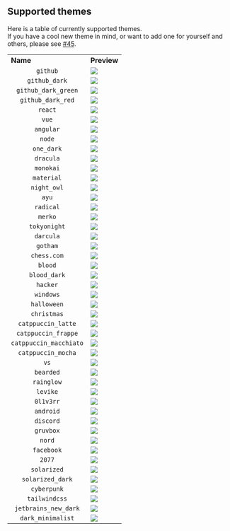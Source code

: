 ## Supported themes

Here is a table of currently supported themes.  
If you have a cool new theme in mind, or want to add one for yourself and others, please see [#45](https://github.com/0l1v3rr/github-readme-tech-stack/issues/45).

<table>
  <tr>
    <td><b>Name</b></td>
    <td><b>Preview</b></td>
  </tr>

  <tr>
    <td align="center"><code>github</code></td>
    <td>
      <img src="https://github-readme-tech-stack.vercel.app/api/cards?theme=github&title=github&lineCount=1&line1=typescript,typescript,auto;express,express.js,61DAFB">
    </td>
  </tr>

  <tr>
    <td align="center"><code>github_dark</code></td>
    <td>
      <img src="https://github-readme-tech-stack.vercel.app/api/cards?theme=github_dark&title=github_dark&lineCount=1&line1=typescript,typescript,auto;express,express.js,61DAFB">
    </td>
  </tr>

  <tr>
    <td align="center"><code>github_dark_green</code></td>
    <td>
      <img src="https://github-readme-tech-stack.vercel.app/api/cards?theme=github_dark_green&title=github_dark_green&lineCount=1&line1=typescript,typescript,auto;express,express.js,61DAFB">
    </td>
  </tr>

  <tr>
    <td align="center"><code>github_dark_red</code></td>
    <td>
      <img src="https://github-readme-tech-stack.vercel.app/api/cards?theme=github_dark_red&title=github_dark_red&lineCount=1&line1=typescript,typescript,auto;express,express.js,61DAFB">
    </td>
  </tr>

  <tr>
    <td align="center"><code>react</code></td>
    <td>
      <img src="https://github-readme-tech-stack.vercel.app/api/cards?theme=react&title=react&lineCount=1&line1=typescript,typescript,auto;express,express.js,61DAFB">
    </td>
  </tr>

  <tr>
    <td align="center"><code>vue</code></td>
    <td>
      <img src="https://github-readme-tech-stack.vercel.app/api/cards?theme=vue&title=vue&lineCount=1&line1=typescript,typescript,auto;express,express.js,61DAFB">
    </td>
  </tr>
  
  <tr>
    <td align="center"><code>angular</code></td>
    <td>
      <img src="https://github-readme-tech-stack.vercel.app/api/cards?theme=angular&title=angular&lineCount=1&line1=typescript,typescript,auto;express,express.js,61DAFB">
    </td>
  </tr>
  
  <tr>
    <td align="center"><code>node</code></td>
    <td>
      <img src="https://github-readme-tech-stack.vercel.app/api/cards?theme=node&title=node&lineCount=1&line1=typescript,typescript,auto;express,express.js,61DAFB">
    </td>
  </tr>
  
  <tr>
    <td align="center"><code>one_dark</code></td>
    <td>
      <img src="https://github-readme-tech-stack.vercel.app/api/cards?theme=one_dark&title=one_dark&lineCount=1&line1=typescript,typescript,auto;express,express.js,61DAFB">
    </td>
  </tr>
  
  <tr>
    <td align="center"><code>dracula</code></td>
    <td>
      <img src="https://github-readme-tech-stack.vercel.app/api/cards?theme=dracula&title=dracula&lineCount=1&line1=typescript,typescript,auto;express,express.js,61DAFB">
    </td>
  </tr>
  
  <tr>
    <td align="center"><code>monokai</code></td>
    <td>
      <img src="https://github-readme-tech-stack.vercel.app/api/cards?theme=monokai&title=monokai&lineCount=1&line1=typescript,typescript,auto;express,express.js,61DAFB">
    </td>
  </tr>
  
  <tr>
    <td align="center"><code>material</code></td>
    <td>
      <img src="https://github-readme-tech-stack.vercel.app/api/cards?theme=material&title=material&lineCount=1&line1=typescript,typescript,auto;express,express.js,61DAFB">
    </td>
  </tr>
  
  <tr>
    <td align="center"><code>night_owl</code></td>
    <td>
      <img src="https://github-readme-tech-stack.vercel.app/api/cards?theme=night_owl&title=night_owl&lineCount=1&line1=typescript,typescript,auto;express,express.js,61DAFB">
    </td>
  </tr>

  <tr>
    <td align="center"><code>ayu</code></td>
    <td>
      <img src="https://github-readme-tech-stack.vercel.app/api/cards?theme=ayu&title=ayu&lineCount=1&line1=typescript,typescript,auto;express,express.js,61DAFB">
    </td>
  </tr>
  
  <tr>
    <td align="center"><code>radical</code></td>
    <td>
      <img src="https://github-readme-tech-stack.vercel.app/api/cards?theme=radical&title=radical&lineCount=1&line1=typescript,typescript,auto;express,express.js,61DAFB">
    </td>
  </tr>
  
  <tr>
    <td align="center"><code>merko</code></td>
    <td>
      <img src="https://github-readme-tech-stack.vercel.app/api/cards?theme=merko&title=merko&lineCount=1&line1=typescript,typescript,auto;express,express.js,61DAFB">
    </td>
  </tr>
  
  <tr>
    <td align="center"><code>tokyonight</code></td>
    <td>
      <img src="https://github-readme-tech-stack.vercel.app/api/cards?theme=tokyonight&title=tokyonight&lineCount=1&line1=typescript,typescript,auto;express,express.js,61DAFB">
    </td>
  </tr>
  
  <tr>
    <td align="center"><code>darcula</code></td>
    <td>
      <img src="https://github-readme-tech-stack.vercel.app/api/cards?theme=darcula&title=darcula&lineCount=1&line1=typescript,typescript,auto;express,express.js,61DAFB">
    </td>
  </tr>
  
  <tr>
    <td align="center"><code>gotham</code></td>
    <td>
      <img src="https://github-readme-tech-stack.vercel.app/api/cards?theme=gotham&title=gotham&lineCount=1&line1=typescript,typescript,auto;express,express.js,61DAFB">
    </td>
  </tr>
  
  <tr>
    <td align="center"><code>chess.com</code></td>
    <td>
      <img src="https://github-readme-tech-stack.vercel.app/api/cards?theme=chess.com&title=chess.com&lineCount=1&line1=typescript,typescript,auto;express,express.js,61DAFB">
    </td>
  </tr>
  
  <tr>
    <td align="center"><code>blood</code></td>
    <td>
      <img src="https://github-readme-tech-stack.vercel.app/api/cards?theme=blood&title=blood&lineCount=1&line1=typescript,typescript,auto;express,express.js,61DAFB">
    </td>
  </tr>
  
  <tr>
    <td align="center"><code>blood_dark</code></td>
    <td>
      <img src="https://github-readme-tech-stack.vercel.app/api/cards?theme=blood_dark&title=blood_dark&lineCount=1&line1=typescript,typescript,auto;express,express.js,61DAFB">
    </td>
  </tr>

  <tr>
    <td align="center"><code>hacker</code></td>
    <td>
      <img src="https://github-readme-tech-stack.vercel.app/api/cards?theme=hacker&title=hacker&lineCount=1&line1=typescript,typescript,auto;express,express.js,61DAFB">
    </td>
  </tr>

  <tr>
    <td align="center"><code>windows</code></td>
    <td>
      <img src="https://github-readme-tech-stack.vercel.app/api/cards?theme=windows&title=windows&lineCount=1&line1=typescript,typescript,auto;express,express.js,61DAFB">
    </td>
  </tr>

  <tr>
    <td align="center"><code>halloween</code></td>
    <td>
      <img src="https://github-readme-tech-stack.vercel.app/api/cards?theme=halloween&title=halloween&lineCount=1&line1=typescript,typescript,auto;express,express.js,61DAFB">
    </td>
  </tr>

  <tr>
    <td align="center"><code>christmas</code></td>
    <td>
      <img src="https://github-readme-tech-stack.vercel.app/api/cards?theme=christmas&title=christmas&lineCount=1&line1=typescript,typescript,auto;express,express.js,61DAFB">
    </td>
  </tr>
  
  <tr>
    <td align="center"><code>catppuccin_latte</code></td>
    <td>
      <img src="https://github-readme-tech-stack.vercel.app/api/cards?theme=catppuccin_latte&title=catppuccin_latte&lineCount=1&line1=typescript,typescript,auto;express,express.js,61DAFB">
    </td>
  </tr>

  <tr>
    <td align="center"><code>catppuccin_frappe</code></td>
    <td>
      <img src="https://github-readme-tech-stack.vercel.app/api/cards?theme=catppuccin_frappe&title=catppuccin_frappe&lineCount=1&line1=typescript,typescript,auto;express,express.js,61DAFB">
    </td>
  </tr>

  <tr>
    <td align="center"><code>catppuccin_macchiato</code></td>
    <td>
      <img src="https://github-readme-tech-stack.vercel.app/api/cards?theme=catppuccin_macchiato&title=catppuccin_macchiato&lineCount=1&line1=typescript,typescript,auto;express,express.js,61DAFB">
    </td>
  </tr>

  <tr>
    <td align="center"><code>catppuccin_mocha</code></td>
    <td>
      <img src="https://github-readme-tech-stack.vercel.app/api/cards?theme=catppuccin_mocha&title=catppuccin_mocha&lineCount=1&line1=typescript,typescript,auto;express,express.js,61DAFB">
    </td>
  </tr>

  <tr>
    <td align="center"><code>vs</code></td>
    <td>
      <img src="https://github-readme-tech-stack.vercel.app/api/cards?theme=vs&title=vs&lineCount=1&line1=typescript,typescript,auto;express,express.js,61DAFB">
    </td>
  </tr>

  <tr>
    <td align="center"><code>bearded</code></td>
    <td>
      <img src="https://github-readme-tech-stack.vercel.app/api/cards?theme=bearded&title=bearded&lineCount=1&line1=typescript,typescript,auto;express,express.js,61DAFB">
    </td>
  </tr>

  <tr>
    <td align="center"><code>rainglow</code></td>
    <td>
      <img src="https://github-readme-tech-stack.vercel.app/api/cards?theme=rainglow&title=rainglow&lineCount=1&line1=typescript,typescript,auto;express,express.js,61DAFB">
    </td>
  </tr>

  <tr>
    <td align="center"><code>levike</code></td>
    <td>
      <img src="https://github-readme-tech-stack.vercel.app/api/cards?title=levike&lineCount=1&theme=levike&line1=typescript,typescript,auto;express,express,61DAFB">
    </td>
  </tr>

  <tr>
    <td align="center"><code>0l1v3rr</code></td>
    <td>
      <img src="https://github-readme-tech-stack.vercel.app/api/cards?theme=0l1v3rr&title=0l1v3rr&lineCount=1&line1=typescript,typescript,auto;express,express.js,61DAFB">
    </td>
  </tr>

  <tr>
    <td align="center"><code>android</code></td>
    <td>
      <img src="https://github-readme-tech-stack.vercel.app/api/cards?title=android&lineCount=1&theme=android&line1=typescript,typescript,auto;express,express,61DAFB">
    </td>
  </tr>

  <tr>
    <td align="center"><code>discord</code></td>
    <td>
      <img src="https://github-readme-tech-stack.vercel.app/api/cards?theme=discord&title=discord&lineCount=1&line1=typescript,typescript,auto;express,express.js,61DAFB">
    </td>
  </tr>

  <tr>
    <td align="center"><code>gruvbox</code></td>
    <td>
      <img src="https://github-readme-tech-stack.vercel.app/api/cards?theme=gruvbox&title=gruvbox&lineCount=1&line1=typescript,typescript,auto;express,express.js,61DAFB">
    </td>
  </tr>

  <tr>
    <td align="center"><code>nord</code></td>
    <td>
      <img src="https://github-readme-tech-stack.vercel.app/api/cards?theme=nord&title=nord&lineCount=1&line1=typescript,typescript,auto;express,express.js,61DAFB">
    </td>
  </tr>

  <tr>
    <td align="center"><code>facebook</code></td>
    <td>
      <img src="https://github-readme-tech-stack.vercel.app/api/cards?theme=facebook&title=facebook&lineCount=1&line1=typescript,typescript,auto;express,express.js,61DAFB">
    </td>
  </tr>

  <tr>
    <td align="center"><code>2077</code></td>
    <td>
      <img src="https://github-readme-tech-stack.vercel.app/api/cards?theme=2077&title=2077&lineCount=1&line1=typescript,typescript,auto;express,express.js,61DAFB">
    </td>
  </tr>

  <tr>
    <td align="center"><code>solarized</code></td>
    <td>
      <img src="https://github-readme-tech-stack.vercel.app/api/cards?theme=solarized&title=solarized&lineCount=1&line1=typescript,typescript,auto;express,express.js,61DAFB">
    </td>
  </tr>

  <tr>
    <td align="center"><code>solarized_dark</code></td>
    <td>
      <img src="https://github-readme-tech-stack.vercel.app/api/cards?theme=solarized_dark&title=solarized_dark&lineCount=1&line1=typescript,typescript,auto;express,express.js,61DAFB">
    </td>
  </tr>

  <tr>
   <td align="center"><code>cyberpunk</code></td>
    <td>
      <img src="https://github-readme-tech-stack.vercel.app/api/cards?theme=cyberpunk&title=cyberpunk&lineCount=1&line1=typescript,typescript,auto;express,express.js,61DAFB">
    </td>
  </tr>

  <tr>
    <td align="center"><code>tailwindcss</code></td>
    <td>
      <img src="https://github-readme-tech-stack.vercel.app/api/cards?theme=tailwindcss&title=tailwindcss&lineCount=1&line1=typescript,typescript,auto;express,express.js,61DAFB">
    </td>
  </tr>

  <tr>
    <td align="center"><code>jetbrains_new_dark</code></td>
    <td>
      <img src="https://github-readme-tech-stack.vercel.app/api/cards?theme=jetbrains_new_dark&title=jetbrains_new_dark&lineCount=1&line1=typescript,typescript,auto;express,express.js,61DAFB">
    </td>
  </tr>

  <tr>
    <td align="center"><code>dark_minimalist</code></td>
    <td>
      <img src="https://github-readme-tech-stack.vercel.app/api/cards?lineCount=1&bg=%23211f27&badge=%233b3a44&border=%23b9b9c0&titleColor=%2385bef7&line1=node.js,node.js,auto;typescript,typescript,auto;express,express.js,auto">
    </td>
  </tr>
</table>